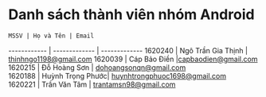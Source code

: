 # Danh sách thành viên nhóm Android
	
		
	MSSV | Họ và Tên | Email
------------ | ------------- | -------------
1620240 | Ngô Trần Gia Thịnh | thinhngo1198@gmail.com
1620039 | Cáp Bảo Điền	|capbaodien@gmail.com
1620215 | Đỗ Hoàng Sơn | dohoangsonqn@gmail.com		
1620188	| Huỳnh Trọng Phước| huynhtrongphuoc1698@gmail.com		
1620221	|  Trần Văn Tâm | trantamsn98@gmail.com
